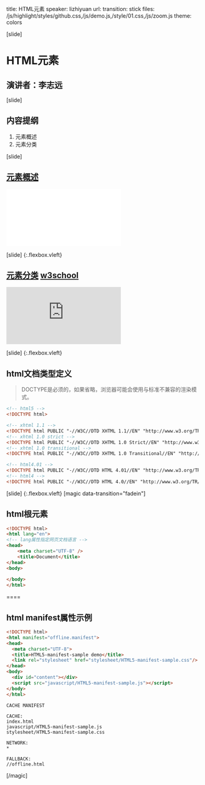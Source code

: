 title: HTML元素
speaker: lizhiyuan
url:
transition: stick
files: /js/highlight/styles/github.css,/js/demo.js,/style/01.css,/js/zoom.js
theme: colors

[slide]
# HTML元素
## 演讲者：李志远

[slide]
## 内容提纲
1. 元素概述
2. 元素分类

[slide] 
## [元素概述](//w3school.com.cn/tags/html_ref_byfunc.asp)
<iframe class="widder" src="//w3school.com.cn/tags/html_ref_byfunc.asp" frameborder="0"></iframe>


[slide] {:.flexbox.vleft}
## [元素分类](//www.w3.org/TR/html/semantics.html#semantics) [w3school](//w3school.com.cn/tags/html_ref_byfunc.asp) 
<iframe class="widder" src="https://www.w3.org/TR/html/images/content-venn.svg" frameborder="0"></iframe>

[slide] {:.flexbox.vleft}
## html文档类型定义
> DOCTYPE是必须的，如果省略，浏览器可能会使用与标准不兼容的渲染模式。

```html
<!-- html5 -->
<!DOCTYPE html>

<!-- xhtml 1.1 -->
<!DOCTYPE html PUBLIC "-//W3C//DTD XHTML 1.1//EN" "http://www.w3.org/TR/xhtml11/DTD/xhtml11.dtd">
<!-- xhtml 1.0 strict -->
<!DOCTYPE html PUBLIC "-//W3C//DTD XHTML 1.0 Strict//EN" "http://www.w3.org/TR/xhtml1/DTD/xhtml1-strict.dtd">
<!-- xhtml 1.0 transitional -->
<!DOCTYPE html PUBLIC "-//W3C//DTD XHTML 1.0 Transitional//EN" "http://www.w3.org/TR/xhtml1/DTD/xhtml1-transitional.dtd">

<!-- html4.01 -->
<!DOCTYPE html PUBLIC "-//W3C//DTD HTML 4.01//EN" "http://www.w3.org/TR/html4/strict.dtd">
<!-- html4 -->
<!DOCTYPE html PUBLIC "-//W3C//DTD HTML 4.0//EN" "http://www.w3.org/TR/REC-html40/strict.dtd">
```


[slide] {:.flexbox.vleft}
[magic data-transition="fadein"]
## html根元素
```html
<!DOCTYPE html>
<html lang="en">
<!-- lang属性指定网页文档语言 -->
<head>
	<meta charset="UTF-8" />
	<title>Document</title>
</head>
<body>
	
</body>
</html>
```
====
## html manifest属性示例
```html
<!DOCTYPE html>
<html manifest="offline.manifest">
<head>
  <meta charset="UTF-8">
  <title>HTML5-manifest-sample demo</title>
  <link rel="stylesheet" href="stylesheet/HTML5-manifest-sample.css"/>
</head>
<body>
  <div id="content"></div>
  <script src="javascript/HTML5-manifest-sample.js"></script>
</body>
</html>
```
```
CACHE MANIFEST

CACHE:
index.html
javascript/HTML5-manifest-sample.js
stylesheet/HTML5-manifest-sample.css

NETWORK:
*

FALLBACK:  
//offline.html  
```
[/magic]



